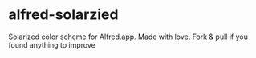 alfred-solarzied
================

Solarized color scheme for Alfred.app. Made with love. Fork & pull if you found anything to improve